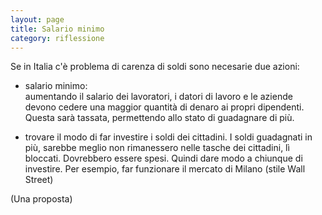 ```yaml
--- 
layout: page
title: Salario minimo
category: riflessione
---
```


Se in Italia c'è problema di carenza di soldi sono necesarie due azioni:
  - salario minimo:  
        aumentando il salario dei lavoratori, i datori di lavoro e le aziende
        devono cedere una maggior quantità di denaro ai propri dipendenti.
        Questa sarà tassata, permettendo allo stato di guadagnare di più.

  - trovare il modo di far investire i soldi dei cittadini. I soldi guadagnati
      in più, sarebbe meglio non rimanessero nelle tasche dei cittadini, lì
      bloccati. Dovrebbero essere spesi. Quindi dare modo a chiunque di
      investire. Per esempio, far funzionare il mercato di Milano (stile Wall
      Street)

(Una proposta)
